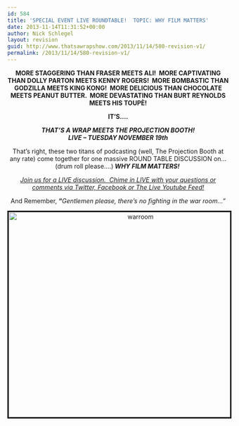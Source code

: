 ```yaml
---
id: 584
title: 'SPECIAL EVENT LIVE ROUNDTABLE!  TOPIC: WHY FILM MATTERS'
date: 2013-11-14T11:31:52+00:00
author: Nick Schlegel
layout: revision
guid: http://www.thatsawrapshow.com/2013/11/14/580-revision-v1/
permalink: /2013/11/14/580-revision-v1/
---
```

<p style="text-align: center;">
  <strong>MORE STAGGERING THAN FRASER MEETS ALI!  MORE CAPTIVATING THAN DOLLY PARTON MEETS KENNY ROGERS!  MORE BOMBASTIC THAN GODZILLA MEETS KING KONG!  MORE DELICIOUS THAN CHOCOLATE MEETS PEANUT BUTTER.  MORE DEVASTATING THAN BURT REYNOLDS MEETS HIS TOUPÈ!</strong>
</p>

<p style="text-align: center;">
  <strong>IT&#8217;S&#8230;.</strong>
</p>

<p style="text-align: center;">
  <strong><em>THAT&#8217;S A WRAP MEETS THE PROJECTION BOOTH!<br /> LIVE &#8211; TUESDAY NOVEMBER 19th</em></strong>
</p>

<p style="text-align: center;">
  That&#8217;s right, these two titans of podcasting (well, The Projection Booth at any rate) come together for one massive ROUND TABLE DISCUSSION on&#8230; (drum roll please&#8230;.)<strong><em> WHY FILM MATTERS!  </em></strong><em><br /> </em>
</p>

<p style="text-align: center;">
  <em><span style="text-decoration: underline;">Join us for a LIVE discussion.  Chime in LIVE with your questions or comments via Twitter, Facebook or The Live Youtube Feed!</span><br /> </em>
</p>

<p style="text-align: center;">
  And Remember, <strong>&#8220;</strong><em>Gentlemen please, there&#8217;s no fighting in the war room&#8230;&#8221;</em>
</p>

<p style="text-align: center;">
  <a href="http://www.thatsawrapshow.com/wp-content/uploads/2013/11/warroom.jpg"><img class=" wp-image-582 aligncenter" style="border: 3px solid black;" alt="warroom" src="http://www.thatsawrapshow.com/wp-content/uploads/2013/11/warroom-1024x819.jpg" width="584" height="467" srcset="http://www.thatsawrapshow.com/wp-content/uploads/2013/11/warroom-1024x819.jpg 1024w, http://www.thatsawrapshow.com/wp-content/uploads/2013/11/warroom-300x240.jpg 300w, http://www.thatsawrapshow.com/wp-content/uploads/2013/11/warroom-375x300.jpg 375w, http://www.thatsawrapshow.com/wp-content/uploads/2013/11/warroom.jpg 1280w" sizes="(max-width: 584px) 100vw, 584px" /></a>
</p>

&nbsp;